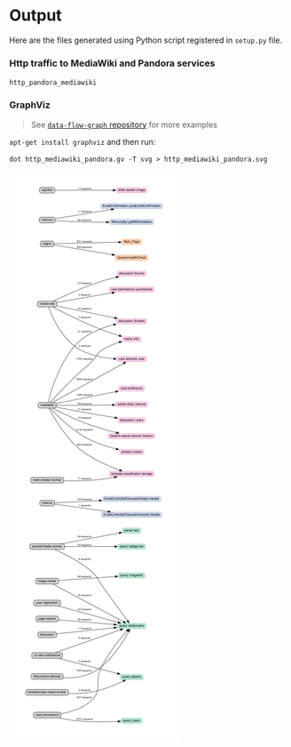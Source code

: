 Output
======

Here are the files generated using Python script registered in `setup.py` file.

### Http traffic to MediaWiki and Pandora services

```
http_pandora_mediawiki
```

### GraphViz

> See [`data-flow-graph` repository](https://github.com/macbre/data-flow-graph/tree/master/examples#gv-file) for more examples

`apt-get install graphviz` and then run:

```
dot http_mediawiki_pandora.gv -T svg > http_mediawiki_pandora.svg
```

![](https://raw.githubusercontent.com/Wikia/data-flow-graphs/master/output/http_mediawiki_pandora.png)
